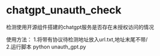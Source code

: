 # chatgpt_unauth_check
检测使用开源组件搭建的chatgpt服务是否存在未授权访问的情况

使用方法：
1.将带有协议待检测地址放入url.txt,地址末尾不带/ <br>
2.运行脚本 python unauth_gpt.py
